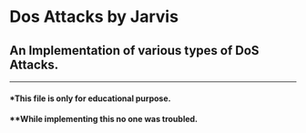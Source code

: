 # Dos Attacks by Jarvis
## An Implementation of various types of DoS Attacks.
-----------------------------------------------------------------------------------------------------------------------------------------------------------------------------------
#### *This file is only for educational purpose.
#### **While implementing this no one was troubled.
